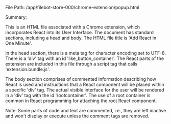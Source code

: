 File Path: /app/filebot-store-000/chrome-extension/popup.html

Summary:

This is an HTML file associated with a Chrome extension, which incorporates React into its User Interface. The document has standard sections, including a head and body. The HTML file title is 'Add React in One Minute'.

In the head section, there is a meta tag for character encoding set to UTF-8. There is a 'div' tag with an id 'like_button_container'. The React parts of the extension are included in this file through a script tag that calls 'extension.bundle.js'.

The body section comprises of commented information describing how React is used and instructions that a React component will be placed within a specific 'div' tag. The actual visible interface for the user will be rendered in a 'div' tag with the id 'rootcontainer'. The use of a root container is common in React programming for attaching the root React component.

Note: Some parts of code and text are commented, i.e., they are left inactive and won't display or execute unless the comment tags are removed.
